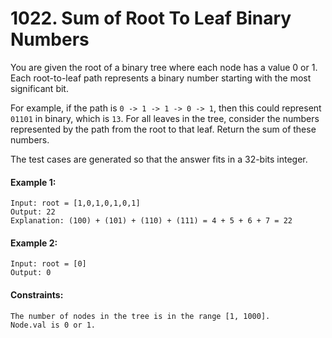 # 1022. Sum of Root To Leaf Binary Numbers

You are given the root of a binary tree where each node has a value 0 or 1. Each root-to-leaf path represents a binary number starting with the most significant bit.

For example, if the path is `0 -> 1 -> 1 -> 0 -> 1`, then this could represent `01101` in binary, which is `13`.
For all leaves in the tree, consider the numbers represented by the path from the root to that leaf. Return the sum of these numbers.

The test cases are generated so that the answer fits in a 32-bits integer.

 

#### Example 1:

```
Input: root = [1,0,1,0,1,0,1]
Output: 22
Explanation: (100) + (101) + (110) + (111) = 4 + 5 + 6 + 7 = 22
```
#### Example 2:
```
Input: root = [0]
Output: 0
```

#### Constraints:
```
The number of nodes in the tree is in the range [1, 1000].
Node.val is 0 or 1.
```
